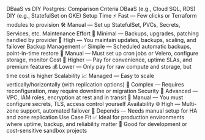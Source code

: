 DBaaS vs DIY Postgres: Comparison
Criteria	DBaaS (e.g., Cloud SQL, RDS)	DIY (e.g., StatefulSet on GKE)
Setup Time	⚡ Fast — Few clicks or Terraform modules to provision	🛠️ Manual — Set up StatefulSet, PVCs, Secrets, Services, etc.
Maintenance Effort	🧘 Minimal — Backups, upgrades, patching handled by provider	🔧 High — You maintain updates, backups, scaling, and failover
Backup Management	✅ Simple — Scheduled automatic backups, point-in-time restore	🧪 Manual — Must set up cron jobs or Velero, configure storage, monitor
Cost	💸 Higher — Pay for convenience, uptime SLAs, and premium features	💰 Lower — Only pay for raw compute and storage, but time cost is higher
Scalability	📈 Managed — Easy to scale vertically/horizontally (with replication options)	🧱 Complex — Requires reconfiguration, may require downtime or migration
Security	🔐 Advanced — VPC, IAM roles, encryption at rest and in transit	🧯 Manual — You must configure secrets, TLS, access control yourself
Availability	🌐 High — Multi-zone support, automated failover	🚨 Depends — Needs manual setup for HA and zone replication
Use Case Fit	✅ Ideal for production environments where uptime, backup, and reliability matter	🧪 Good for development or cost-sensitive sandbox projects
